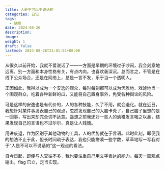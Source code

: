 ```yaml
---
title: 人是不可以不说话的
categories: 日记
tags:
  - 随想
date: 2024-08-26
description: 
image: 
weight: 1
draft: false
lastmod: 2024-08-26T21:01:54+08:00
---
```

从很久以前开始，我就不爱说话了——一方面是早期的环境过于吵闹，我会刻意地远离，别一方面和本身性格有关，有点内向，也喜欢装深沉。总而言之，不管是在线下公众场合，还是在网络上，总是一言不发，乐于当一个透明人。

正因如此，我得以成为一个安逸的观众，每时每刻都可以成为优雅地、戏谑地当一个围观群众，吃着各种新鲜的瓜，又能将自己置身事外，免受各种舆论的风险。

可是这样的安逸也是有代价的，人的各种技能，久了不用，就会退化。就在近日，我想针对某件事发表自己的观点，忽然发现自己的大脑卡壳了，自己脑子里想的是一回事，写出来却完全词不达意。遥想之前我还对一些人的幼稚发言嗤之以鼻，结果发现自己的言语也不过尔尔，真是让人残愧。

用进废退，作为区别于其他动物的工具，人的优势就在于言语。此时此刻，即便我的想法不止于此，但长时间疏于表达，我也只能拼凑一些字数，草草地写一写我对于“人是不可以不说话的”这一观点的看法。

自今日起，即便与人交往不多，我也要注重自己用文字表达的能力。每天一篇观点输出，flag 已立，定当实现。 


